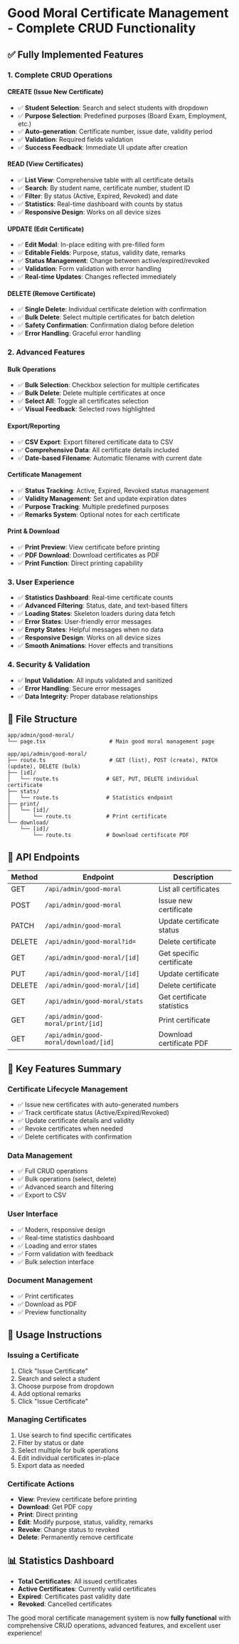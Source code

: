 # Good Moral Certificate Management - Complete CRUD Functionality

## ✅ **Fully Implemented Features**

### **1. Complete CRUD Operations**

#### **CREATE (Issue New Certificate)**
- ✅ **Student Selection**: Search and select students with dropdown
- ✅ **Purpose Selection**: Predefined purposes (Board Exam, Employment, etc.)
- ✅ **Auto-generation**: Certificate number, issue date, validity period
- ✅ **Validation**: Required fields validation
- ✅ **Success Feedback**: Immediate UI update after creation

#### **READ (View Certificates)**
- ✅ **List View**: Comprehensive table with all certificate details
- ✅ **Search**: By student name, certificate number, student ID
- ✅ **Filter**: By status (Active, Expired, Revoked) and date
- ✅ **Statistics**: Real-time dashboard with counts by status
- ✅ **Responsive Design**: Works on all device sizes

#### **UPDATE (Edit Certificate)**
- ✅ **Edit Modal**: In-place editing with pre-filled form
- ✅ **Editable Fields**: Purpose, status, validity date, remarks
- ✅ **Status Management**: Change between active/expired/revoked
- ✅ **Validation**: Form validation with error handling
- ✅ **Real-time Updates**: Changes reflected immediately

#### **DELETE (Remove Certificate)**
- ✅ **Single Delete**: Individual certificate deletion with confirmation
- ✅ **Bulk Delete**: Select multiple certificates for batch deletion
- ✅ **Safety Confirmation**: Confirmation dialog before deletion
- ✅ **Error Handling**: Graceful error handling

### **2. Advanced Features**

#### **Bulk Operations**
- ✅ **Bulk Selection**: Checkbox selection for multiple certificates
- ✅ **Bulk Delete**: Delete multiple certificates at once
- ✅ **Select All**: Toggle all certificates selection
- ✅ **Visual Feedback**: Selected rows highlighted

#### **Export/Reporting**
- ✅ **CSV Export**: Export filtered certificate data to CSV
- ✅ **Comprehensive Data**: All certificate details included
- ✅ **Date-based Filename**: Automatic filename with current date

#### **Certificate Management**
- ✅ **Status Tracking**: Active, Expired, Revoked status management
- ✅ **Validity Management**: Set and update expiration dates
- ✅ **Purpose Tracking**: Multiple predefined purposes
- ✅ **Remarks System**: Optional notes for each certificate

#### **Print & Download**
- ✅ **Print Preview**: View certificate before printing
- ✅ **PDF Download**: Download certificates as PDF
- ✅ **Print Function**: Direct printing capability

### **3. User Experience**
- ✅ **Statistics Dashboard**: Real-time certificate counts
- ✅ **Advanced Filtering**: Status, date, and text-based filters
- ✅ **Loading States**: Skeleton loaders during data fetch
- ✅ **Error States**: User-friendly error messages
- ✅ **Empty States**: Helpful messages when no data
- ✅ **Responsive Design**: Works on all device sizes
- ✅ **Smooth Animations**: Hover effects and transitions

### **4. Security & Validation**
- ✅ **Input Validation**: All inputs validated and sanitized
- ✅ **Error Handling**: Secure error messages
- ✅ **Data Integrity**: Proper database relationships

## 📁 **File Structure**

```
app/admin/good-moral/
└── page.tsx                    # Main good moral management page

app/api/admin/good-moral/
├── route.ts                    # GET (list), POST (create), PATCH (update), DELETE (bulk)
├── [id]/
│   └── route.ts               # GET, PUT, DELETE individual certificate
├── stats/
│   └── route.ts               # Statistics endpoint
├── print/
│   └── [id]/
│       └── route.ts           # Print certificate
└── download/
    └── [id]/
        └── route.ts           # Download certificate PDF
```

## 🚀 **API Endpoints**

| Method | Endpoint | Description |
|--------|----------|-------------|
| GET | `/api/admin/good-moral` | List all certificates |
| POST | `/api/admin/good-moral` | Issue new certificate |
| PATCH | `/api/admin/good-moral` | Update certificate status |
| DELETE | `/api/admin/good-moral?id=` | Delete certificate |
| GET | `/api/admin/good-moral/[id]` | Get specific certificate |
| PUT | `/api/admin/good-moral/[id]` | Update certificate |
| DELETE | `/api/admin/good-moral/[id]` | Delete certificate |
| GET | `/api/admin/good-moral/stats` | Get certificate statistics |
| GET | `/api/admin/good-moral/print/[id]` | Print certificate |
| GET | `/api/admin/good-moral/download/[id]` | Download certificate PDF |

## 🎯 **Key Features Summary**

### **Certificate Lifecycle Management**
- ✅ Issue new certificates with auto-generated numbers
- ✅ Track certificate status (Active/Expired/Revoked)
- ✅ Update certificate details and validity
- ✅ Revoke certificates when needed
- ✅ Delete certificates with confirmation

### **Data Management**
- ✅ Full CRUD operations
- ✅ Bulk operations (select, delete)
- ✅ Advanced search and filtering
- ✅ Export to CSV

### **User Interface**
- ✅ Modern, responsive design
- ✅ Real-time statistics dashboard
- ✅ Loading and error states
- ✅ Form validation with feedback
- ✅ Bulk selection interface

### **Document Management**
- ✅ Print certificates
- ✅ Download as PDF
- ✅ Preview functionality

## 🔧 **Usage Instructions**

### **Issuing a Certificate**
1. Click "Issue Certificate"
2. Search and select a student
3. Choose purpose from dropdown
4. Add optional remarks
5. Click "Issue Certificate"

### **Managing Certificates**
1. Use search to find specific certificates
2. Filter by status or date
3. Select multiple for bulk operations
4. Edit individual certificates in-place
5. Export data as needed

### **Certificate Actions**
- **View**: Preview certificate before printing
- **Download**: Get PDF copy
- **Print**: Direct printing
- **Edit**: Modify purpose, status, validity, remarks
- **Revoke**: Change status to revoked
- **Delete**: Permanently remove certificate

## 📊 **Statistics Dashboard**
- **Total Certificates**: All issued certificates
- **Active Certificates**: Currently valid certificates
- **Expired**: Certificates past validity date
- **Revoked**: Cancelled certificates

The good moral certificate management system is now **fully functional** with comprehensive CRUD operations, advanced features, and excellent user experience!